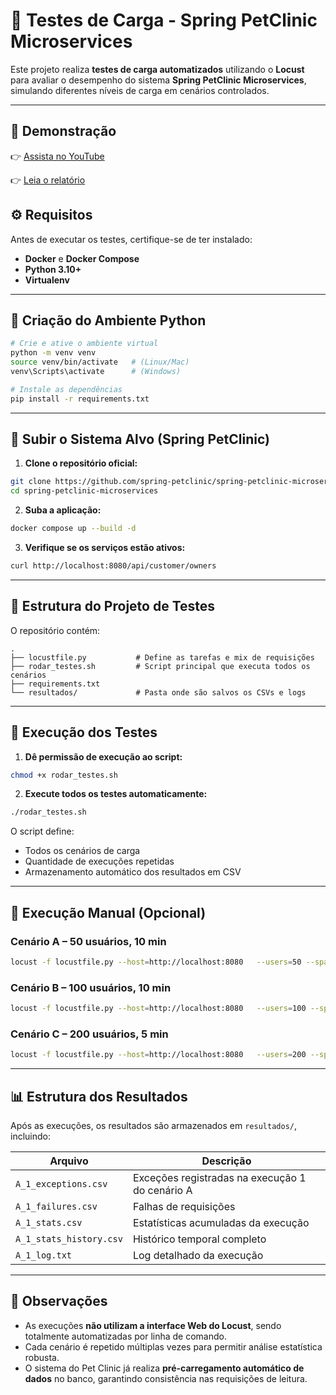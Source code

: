 # 🧪 Testes de Carga - Spring PetClinic Microservices

Este projeto realiza **testes de carga automatizados** utilizando o **Locust** para avaliar o desempenho do sistema **Spring PetClinic Microservices**, simulando diferentes níveis de carga em cenários controlados.

---

## 🎥 Demonstração

👉 [Assista no YouTube](https://youtu.be/MbJSzSjjFMI)

👉 [Leia o relatório](https://www.overleaf.com/read/zydvxzhqfcmd#2b7684)

## ⚙️ Requisitos

Antes de executar os testes, certifique-se de ter instalado:

- **Docker** e **Docker Compose**  
- **Python 3.10+**  
- **Virtualenv**

---

## 🐍 Criação do Ambiente Python

```bash
# Crie e ative o ambiente virtual
python -m venv venv
source venv/bin/activate   # (Linux/Mac)
venv\Scripts\activate      # (Windows)

# Instale as dependências
pip install -r requirements.txt
```

---

## 🐳 Subir o Sistema Alvo (Spring PetClinic)

1. **Clone o repositório oficial:**

```bash
git clone https://github.com/spring-petclinic/spring-petclinic-microservices.git
cd spring-petclinic-microservices
```

2. **Suba a aplicação:**

```bash
docker compose up --build -d
```

3. **Verifique se os serviços estão ativos:**

```bash
curl http://localhost:8080/api/customer/owners
```

---

## 🧰 Estrutura do Projeto de Testes

O repositório contém:

```
.
├── locustfile.py           # Define as tarefas e mix de requisições
├── rodar_testes.sh         # Script principal que executa todos os cenários
├── requirements.txt
└── resultados/             # Pasta onde são salvos os CSVs e logs
```

---

## 🚀 Execução dos Testes

1. **Dê permissão de execução ao script:**
```bash
chmod +x rodar_testes.sh
```

2. **Execute todos os testes automaticamente:**
```bash
./rodar_testes.sh
```

O script define:
- Todos os cenários de carga
- Quantidade de execuções repetidas
- Armazenamento automático dos resultados em CSV

---

## 🧩 Execução Manual (Opcional)

### Cenário A – 50 usuários, 10 min
```bash
locust -f locustfile.py --host=http://localhost:8080   --users=50 --spawn-rate=5 --run-time=10m   --headless --csv=resultados/A_1 --html=resultados/A_1.html
```

### Cenário B – 100 usuários, 10 min
```bash
locust -f locustfile.py --host=http://localhost:8080   --users=100 --spawn-rate=10 --run-time=10m   --headless --csv=resultados/B_1 --html=resultados/B_1.html
```

### Cenário C – 200 usuários, 5 min
```bash
locust -f locustfile.py --host=http://localhost:8080   --users=200 --spawn-rate=20 --run-time=5m   --headless --csv=resultados/C_1 --html=resultados/C_1.html
```

---

## 📊 Estrutura dos Resultados

Após as execuções, os resultados são armazenados em `resultados/`, incluindo:

| Arquivo | Descrição |
|----------|------------|
| `A_1_exceptions.csv` | Exceções registradas na execução 1 do cenário A |
| `A_1_failures.csv` | Falhas de requisições |
| `A_1_stats.csv` | Estatísticas acumuladas da execução |
| `A_1_stats_history.csv` | Histórico temporal completo |
| `A_1_log.txt` | Log detalhado da execução |

---

## 🧠 Observações

- As execuções **não utilizam a interface Web do Locust**, sendo totalmente automatizadas por linha de comando.  
- Cada cenário é repetido múltiplas vezes para permitir análise estatística robusta.  
- O sistema do Pet Clinic já realiza **pré-carregamento automático de dados** no banco, garantindo consistência nas requisições de leitura.
